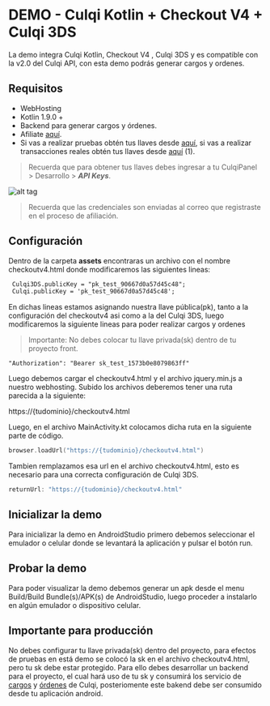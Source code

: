 # DEMO - Culqi Kotlin + Checkout V4 + Culqi 3DS

La demo integra Culqi Kotlin, Checkout V4 , Culqi 3DS y es compatible con la v2.0 del Culqi API, con esta demo podrás generar cargos y ordenes.

## Requisitos

* WebHosting
* Kotlin 1.9.0 +
* Backend para generar cargos y órdenes.
* Afiliate [aquí](https://afiliate.culqi.com/).
* Si vas a realizar pruebas obtén tus llaves desde [aquí](https://integ-panel.culqi.com/#/registro), si vas a realizar transacciones reales obtén tus llaves desde [aquí](https://panel.culqi.com/#/registro) (1).

> Recuerda que para obtener tus llaves debes ingresar a tu CulqiPanel > Desarrollo > ***API Keys***.

![alt tag](http://i.imgur.com/NhE6mS9.png)

> Recuerda que las credenciales son enviadas al correo que registraste en el proceso de afiliación.

## Configuración

Dentro de la carpeta **assets** encontraras un archivo con el nombre checkoutv4.html donde modificaremos las siguientes lineas:

```html
 Culqi3DS.publicKey = "pk_test_90667d0a57d45c48";
 Culqi.publicKey = 'pk_test_90667d0a57d45c48';
```

En dichas lineas estamos asignando nuestra llave pública(pk), tanto a la configuración del checkoutv4 asi como a la del Culqi 3DS, luego modificaremos la siguiente lineas para poder realizar cargos y ordenes

> Importante: No debes colocar tu llave privada(sk) dentro de tu proyecto front.

```javacript
"Authorization": "Bearer sk_test_1573b0e8079863ff"
```

Luego debemos cargar el checkoutv4.html y el archivo jquery.min.js a nuestro webhosting.
Subido los archivos deberemos tener una ruta parecida a la siguiente:

https://{tudominio}/checkoutv4.html

Luego, en el archivo MainActivity.kt colocamos dicha ruta en la siguiente parte de código.


```kotlin
browser.loadUrl("https://{tudominio}/checkoutv4.html")
```

Tambien remplazamos esa url en el archivo checkoutv4.html, esto es necesario para una correcta configuración de Culqi 3DS.

```javascript
returnUrl: "https://{tudominio}/checkoutv4.html"
```


## Inicializar la demo

Para inicializar la demo en AndroidStudio primero debemos seleccionar el emulador o celular donde se levantará la aplicación y pulsar el botón run.


## Probar la demo

Para poder visualizar la demo debemos generar un apk desde el menu Build/Build Bundle(s)/APK(s) de AndroidStudio, luego proceder a instalarlo en algún emulador o dispositivo celular.


## Importante para producción

No debes configurar tu llave privada(sk) dentro del proyecto, para efectos de pruebas en está demo se colocó la sk en el archivo checkoutv4.html, pero tu sk debe estar protegido.
Para ello debes desarrollar un backend para el proyecto, el cual hará uso de tu sk y consumirá los servicio de [cargos](https://apidocs.culqi.com/#tag/Cargos/operation/crear-cargo) y [órdenes](https://apidocs.culqi.com/#tag/Ordenes/operation/crear-orden) de Culqi, posteriomente este bakend debe ser consumido desde tu aplicación android.
